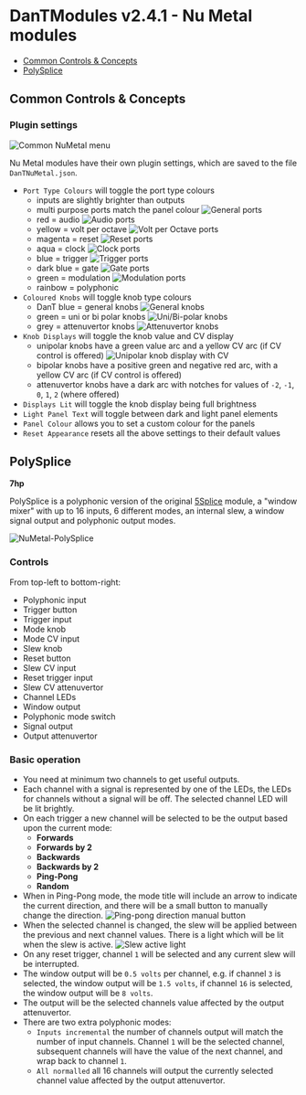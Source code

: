 # DanTModules v2.4.1 - Nu Metal modules

* [Common Controls & Concepts](#common-controls--concepts)
* [PolySplice](#polysplice)

## Common Controls & Concepts

### Plugin settings

![Common NuMetal menu](img/numetal-menu.png)

Nu Metal modules have their own plugin settings, which are saved to the file `DanTNuMetal.json`.

* `Port Type Colours` will toggle the port type colours
  * inputs are slightly brighter than outputs
  * multi purpose ports match the panel colour ![General ports](img/nm-p-any.png)
  * red = audio ![Audio ports](img/nm-p-aud.png)
  * yellow = volt per octave ![Volt per Octave ports](img/nm-p-vpo.png)
  * magenta = reset ![Reset ports](img/nm-p-rst.png)
  * aqua = clock ![Clock ports](img/nm-p-clk.png)
  * blue = trigger ![Trigger ports](img/nm-p-trg.png)
  * dark blue = gate ![Gate ports](img/nm-p-gat.png)
  * green = modulation ![Modulation ports](img/nm-p-mod.png)
  * rainbow = polyphonic
* `Coloured Knobs` will toggle knob type colours
  * DanT blue = general knobs ![General knobs](img/nm-k-any.png)
  * green = uni or bi polar knobs ![Uni/Bi-polar knobs](img/nm-k-pol.png)
  * grey = attenuvertor knobs ![Attenuvertor knobs](img/nm-k-att.png)
* `Knob Displays` will toggle the knob value and CV display
  * unipolar knobs have a green value arc and a yellow CV arc (if CV control is offered) ![Unipolar knob display with CV](img/dant-nm-uni-kd.gif)
  * bipolar knobs have a positive green and negative red arc, with a yellow CV arc (if CV control is offered)
  * attenuvertor knobs have a dark arc with notches for values of `-2`, `-1`, `0`, `1`, `2` (where offered)
* `Displays Lit` will toggle the knob display being full brightness
* `Light Panel Text` will toggle between dark and light panel elements
* `Panel Colour` allows you to set a custom colour for the panels
* `Reset Appearance` resets all the above settings to their default values

## PolySplice

**7hp**

PolySplice is a polyphonic version of the original [5Splice](5splice.md) module, a "window mixer" with up to 16 inputs, 6 different modes, an internal slew, a window signal output and polyphonic output modes.

![NuMetal-PolySplice](img/polysplice.png)

### Controls

From top-left to bottom-right:

* Polyphonic input
* Trigger button
* Trigger input
* Mode knob
* Mode CV input
* Slew knob
* Reset button
* Slew CV input
* Reset trigger input
* Slew CV attenuvertor
* Channel LEDs
* Window output
* Polyphonic mode switch
* Signal output
* Output attenuvertor

### Basic operation

* You need at minimum two channels to get useful outputs.
* Each channel with a signal is represented by one of the LEDs, the LEDs for channels without a signal will be off. The selected channel LED will be lit brightly.
* On each trigger a new channel will be selected to be the output based upon the current mode:
  * **Forwards**
  * **Forwards by 2**
  * **Backwards**
  * **Backwards by 2**
  * **Ping-Pong**
  * **Random**
* When in Ping-Pong mode, the mode title will include an arrow to indicate the current direction, and there will be a small button to manually change the direction. ![Ping-pong direction manual button](img/polysplice-pingpongbutton.png)
* When the selected channel is changed, the slew will be applied between the previous and next channel values. There is a light which will be lit when the slew is active. ![Slew active light](img/polysplice-slewlight.png)
* On any reset trigger, channel `1` will be selected and any current slew will be interrupted.
* The window output will be `0.5 volts` per channel, e.g. if channel `3` is selected, the window output will be `1.5 volts`, if channel `16` is selected, the window output will be `8 volts`.
* The output will be the selected channels value affected by the output attenuvertor.
* There are two extra polyphonic modes:
  * `Inputs incremental` the number of channels output will match the number of input channels. Channel `1` will be the selected channel, subsequent channels will have the value of the next channel, and wrap back to channel `1`.
  * `All normalled` all 16 channels will output the currently selected channel value affected by the output attenuvertor.
